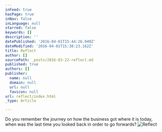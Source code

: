 ```yaml
---
inFeed: true
hasPage: true
inNav: false
inLanguage: null
starred: false
keywords: []
description: ''
datePublished: '2016-04-01T15:44:26.949Z'
dateModified: '2016-04-01T15:38:23.162Z'
title: Reflect
author: []
sourcePath: _posts/2016-03-22-reflect.md
published: true
authors: []
publisher:
  name: null
  domain: null
  url: null
  favicon: null
url: reflect/index.html
_type: Article

---
```

Do you remember the journey on how the business got where it is today, when was the last time you looked back in order to go forwards? 
![Reflect](https://imgflo.herokuapp.com/graph/vahj1ThiexotieMo/9a10b884d470ab4c90af7cbf1c8d6de5/noop.gif?input=https%3A%2F%2Fthe-grid-user-content.s3-us-west-2.amazonaws.com%2Fc95a6a14-9b43-4e4f-af5b-dcb9d30142c7.gif)